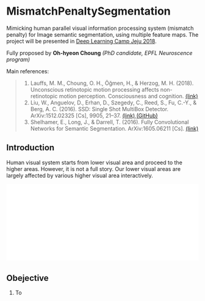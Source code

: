 # MismatchPenaltySegmentation
Mimicking human parallel visual information processing system (mismatch penalty) for Image semantic segmentation, using multiple feature maps. The project will be presented in [Deep Learning Camp Jeju 2018](http://jeju.dlcamp.org/2018/). 

Fully proposed by **Oh-hyeon Choung** *(PhD candidate, EPFL Neuroscence program)*

Main references:
> 1. Lauffs, M. M., Choung, O. H., Öğmen, H., & Herzog, M. H. (2018). Unconscious retinotopic motion processing affects non-retinotopic motion perception. Consciousness and cognition. [(link)](https://www.sciencedirect.com/science/article/pii/S1053810017305421?via%3Dihub)
>2. Liu, W., Anguelov, D., Erhan, D., Szegedy, C., Reed, S., Fu, C.-Y., & Berg, A. C. (2016). SSD: Single Shot MultiBox Detector. ArXiv:1512.02325 [Cs], 9905, 21–37. [(link)](https://arxiv.org/abs/1512.02325),[(GitHub)](https://github.com/weiliu89/caffe/tree/ssd)
>3. Shelhamer, E., Long, J., & Darrell, T. (2016). Fully Convolutional Networks for Semantic Segmentation. ArXiv:1605.06211 [Cs]. [(link)](https://people.eecs.berkeley.edu/~jonlong/long_shelhamer_fcn.pdf)


## Introduction
Human visual system starts from lower visual area and proceed to the higher areas. However, it is not a full story. Our lower visual areas are largely affected by various higher visual area interactively. 

![Retino and Non-retino images][incongOccluded]


## Obejective
1. To 



[incongOccluded]: https://github.com/Ohyeon5/MismatchPenaltySegmentation/blob/master/figures/TPD_blackDisk_cong-incong_occlude.gif
